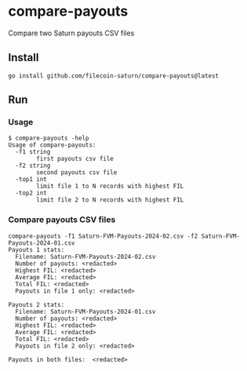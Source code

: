 # compare-payouts
Compare two Saturn payouts CSV files

## Install 

```shell
go install github.com/filecoin-saturn/compare-payouts@latest
```
## Run

### Usage
```shell
$ compare-payouts -help
Usage of compare-payouts:
  -f1 string
        first payouts csv file
  -f2 string
        second payouts csv file
  -top1 int
        limit file 1 to N records with highest FIL
  -top2 int
        limit file 2 to N records with highest FIL
```

### Compare payouts CSV files
```shell
compare-payouts -f1 Saturn-FVM-Payouts-2024-02.csv -f2 Saturn-FVM-Payouts-2024-01.csv 
Payouts 1 stats:
  Filename: Saturn-FVM-Payouts-2024-02.csv
  Number of payouts: <redacted>
  Highest FIL: <redacted>
  Average FIL: <redacted>
  Total FIL: <redacted>
  Payouts in file 1 only: <redacted>

Payouts 2 stats:
  Filename: Saturn-FVM-Payouts-2024-01.csv
  Number of payouts: <redacted>
  Highest FIL: <redacted>
  Average FIL: <redacted>
  Total FIL: <redacted>
  Payouts in file 2 only: <redacted>

Payouts in both files:  <redacted>
```


